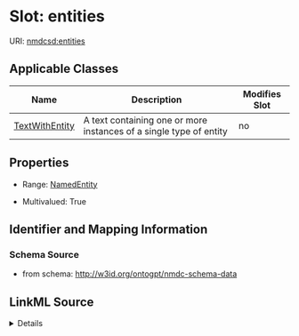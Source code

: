 

# Slot: entities

URI: [nmdcsd:entities](http://w3id.org/ontogpt/nmdc-schema-dataentities)



<!-- no inheritance hierarchy -->





## Applicable Classes

| Name | Description | Modifies Slot |
| --- | --- | --- |
| [TextWithEntity](TextWithEntity.md) | A text containing one or more instances of a single type of entity |  no  |







## Properties

* Range: [NamedEntity](NamedEntity.md)

* Multivalued: True





## Identifier and Mapping Information







### Schema Source


* from schema: http://w3id.org/ontogpt/nmdc-schema-data




## LinkML Source

<details>
```yaml
name: entities
from_schema: http://w3id.org/ontogpt/nmdc-schema-data
rank: 1000
multivalued: true
alias: entities
owner: TextWithEntity
domain_of:
- TextWithEntity
range: NamedEntity

```
</details>